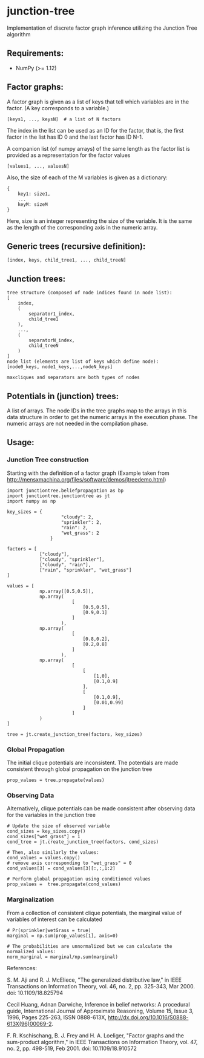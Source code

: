 # junction-tree
Implementation of discrete factor graph inference utilizing the Junction Tree algorithm

Requirements:
-------------

* NumPy (>= 1.12)

Factor graphs:
--------------

A factor graph is given as a list of keys that tell which variables are in the
factor. (A key corresponds to a variable.)

```[keys1, ..., keysN]  # a list of N factors```

The index in the list can be used as an ID for the factor, that is, the first
factor in the list has ID 0 and the last factor has ID N-1.

A companion list (of numpy arrays) of the same length as the factor list is
provided as a representation for the factor values

```[values1, ..., valuesN]```

Also, the size of each of the M variables is given as a dictionary:

```
{
    key1: size1,
    ...
    keyM: sizeM
}
```

Here, size is an integer representing the size of the variable. It is the same as
the length of the corresponding axis in the numeric array.


Generic trees (recursive definition):
-------------------------------------

```
[index, keys, child_tree1, ..., child_treeN]
```


Junction trees:
---------------

```
tree structure (composed of node indices found in node list):
[
    index,
    (
        separator1_index,
        child_tree1
    ),
    ...,
    (
        separatorN_index,
        child_treeN
    )
]
node list (elements are list of keys which define node):
[node0_keys, node1_keys,...,nodeN_keys]

maxcliques and separators are both types of nodes
```

Potentials in (junction) trees:
-------------------------------

A list of arrays. The node IDs in the tree graphs map
to the arrays in this data structure in order to get the numeric
arrays in the execution phase. The numeric arrays are not needed
in the compilation phase.




## Usage:

### Junction Tree construction

Starting with the definition of a factor graph
(Example taken from http://mensxmachina.org/files/software/demos/jtreedemo.html)
```
import junctiontree.beliefpropagation as bp
import junctiontree.junctiontree as jt
import numpy as np

key_sizes = {
                    "cloudy": 2,
                    "sprinkler": 2,
                    "rain": 2,
                    "wet_grass": 2
                }

factors = [
            ["cloudy"],
            ["cloudy", "sprinkler"],
            ["cloudy", "rain"],
            ["rain", "sprinkler", "wet_grass"]
]

values = [
            np.array([0.5,0.5]),
            np.array(
                        [
                            [0.5,0.5],
                            [0.9,0.1]
                        ]
                    ),
            np.array(
                        [
                            [0.8,0.2],
                            [0.2,0.8]
                        ]
                    ),
            np.array(
                        [
                            [
                                [1,0],
                                [0.1,0.9]
                            ],
                            [
                                [0.1,0.9],
                                [0.01,0.99]
                            ]
                        ]
            )
]

tree = jt.create_junction_tree(factors, key_sizes)

```


### Global Propagation

The initial clique potentials are inconsistent. The potentials are made consistent through global propagation on the junction tree

```
prop_values = tree.propagate(values)
```

### Observing Data

Alternatively, clique potentials can be made consistent after observing data for the variables in the junction tree

```
# Update the size of observed variable
cond_sizes = key_sizes.copy()
cond_sizes["wet_grass"] = 1
cond_tree = jt.create_junction_tree(factors, cond_sizes)

# Then, also similarly the values:
cond_values = values.copy()
# remove axis corresponding to "wet_grass" = 0
cond_values[3] = cond_values[3][:,:,1:2]

# Perform global propagation using conditioned values
prop_values =  tree.propagate(cond_values)
```

### Marginalization

From a collection of consistent clique potentials, the marginal value of variables of interest can be calculated

```
# Pr(sprinkler|wetGrass = true)
marginal = np.sum(prop_values[1], axis=0)

# The probabilities are unnormalized but we can calculate the normalized values:
norm_marginal = marginal/np.sum(marginal)
```


References:

S. M. Aji and R. J. McEliece, "The generalized distributive law," in IEEE Transactions on Information Theory, vol. 46, no. 2, pp. 325-343, Mar 2000. doi: 10.1109/18.825794

Cecil Huang, Adnan Darwiche, Inference in belief networks: A procedural guide, International Journal of Approximate Reasoning, Volume 15, Issue 3, 1996, Pages 225-263, ISSN 0888-613X, http://dx.doi.org/10.1016/S0888-613X(96)00069-2.

F. R. Kschischang, B. J. Frey and H. A. Loeliger, "Factor graphs and the sum-product algorithm," in IEEE Transactions on Information Theory, vol. 47, no. 2, pp. 498-519, Feb 2001. doi: 10.1109/18.910572
